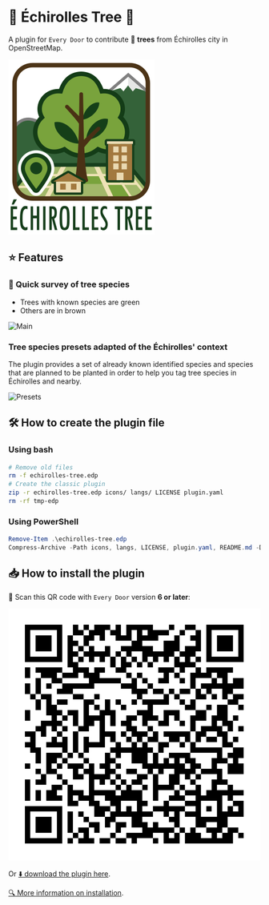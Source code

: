 # 🌳 Échirolles Tree 🌲

A plugin for `Every Door` to contribute 🌳 **trees** from Échirolles city in OpenStreetMap.

![Échirolles Tree Logo](assets/echirolles-tree-logo.png)

## ⭐ Features

### 👀 Quick survey of tree species

- Trees with known species are green
- Others are in brown

![Main](assets/main.png)

### Tree species presets adapted of the Échirolles' context

The plugin provides a set of already known identified species and species that are planned to be planted in order to help you tag tree species in Échirolles and nearby.

![Presets](assets/add-tree.png)

## 🛠️ How to create the plugin file

### Using bash

```bash
# Remove old files
rm -f echirolles-tree.edp
# Create the classic plugin
zip -r echirolles-tree.edp icons/ langs/ LICENSE plugin.yaml
rm -rf tmp-edp
```

### Using PowerShell

```powershell
Remove-Item .\echirolles-tree.edp
Compress-Archive -Path icons, langs, LICENSE, plugin.yaml, README.md -DestinationPath echirolles-tree.edp
```

## 📥 How to install the plugin

📲 Scan this QR code with `Every Door` version **6 or later**:

![QR Code](assets/qr-code.png)

Or [⬇️ download the plugin here](https://raw.githubusercontent.com/sig-echirolles/every-tree/refs/heads/main/echirolles-tree.edp).

[🔍 More information on installation](https://every-door.app/plugins/install/).
